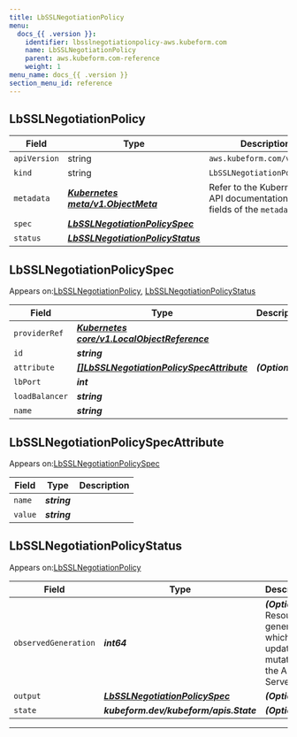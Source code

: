 ```yaml
---
title: LbSSLNegotiationPolicy
menu:
  docs_{{ .version }}:
    identifier: lbsslnegotiationpolicy-aws.kubeform.com
    name: LbSSLNegotiationPolicy
    parent: aws.kubeform.com-reference
    weight: 1
menu_name: docs_{{ .version }}
section_menu_id: reference
---
```


## LbSSLNegotiationPolicy
| Field | Type | Description |
| ------ | ----- | ----------- |
| `apiVersion` | string | `aws.kubeform.com/v1alpha1` |
|    `kind` | string | `LbSSLNegotiationPolicy` |
| `metadata` | ***[Kubernetes meta/v1.ObjectMeta](https://kubernetes.io/docs/reference/generated/kubernetes-api/v1.13/#objectmeta-v1-meta)***|Refer to the Kubernetes API documentation for the fields of the `metadata` field.|
| `spec` | ***[LbSSLNegotiationPolicySpec](#LbSSLNegotiationPolicySpec)***||
| `status` | ***[LbSSLNegotiationPolicyStatus](#LbSSLNegotiationPolicyStatus)***||
## LbSSLNegotiationPolicySpec

Appears on:[LbSSLNegotiationPolicy](#LbSSLNegotiationPolicy), [LbSSLNegotiationPolicyStatus](#LbSSLNegotiationPolicyStatus)

| Field | Type | Description |
| ------ | ----- | ----------- |
| `providerRef` | ***[Kubernetes core/v1.LocalObjectReference](https://kubernetes.io/docs/reference/generated/kubernetes-api/v1.13/#localobjectreference-v1-core)***||
| `id` | ***string***||
| `attribute` | ***[[]LbSSLNegotiationPolicySpecAttribute](#LbSSLNegotiationPolicySpecAttribute)***| ***(Optional)*** |
| `lbPort` | ***int***||
| `loadBalancer` | ***string***||
| `name` | ***string***||
## LbSSLNegotiationPolicySpecAttribute

Appears on:[LbSSLNegotiationPolicySpec](#LbSSLNegotiationPolicySpec)

| Field | Type | Description |
| ------ | ----- | ----------- |
| `name` | ***string***||
| `value` | ***string***||
## LbSSLNegotiationPolicyStatus

Appears on:[LbSSLNegotiationPolicy](#LbSSLNegotiationPolicy)

| Field | Type | Description |
| ------ | ----- | ----------- |
| `observedGeneration` | ***int64***| ***(Optional)*** Resource generation, which is updated on mutation by the API Server.|
| `output` | ***[LbSSLNegotiationPolicySpec](#LbSSLNegotiationPolicySpec)***| ***(Optional)*** |
| `state` | ***kubeform.dev/kubeform/apis.State***| ***(Optional)*** |
---
